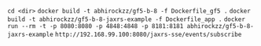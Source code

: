 `cd <dir>`
`docker build -t abhirockzz/gf5-b-8 -f Dockerfile_gf5 .`
`docker build -t abhirockzz/gf5-b-8-jaxrs-example -f Dockerfile_app .`
`docker run --rm -t -p 8080:8080 -p 4848:4848 -p 8181:8181 abhirockzz/gf5-b-8-jaxrs-example`
`http://192.168.99.100:8080/jaxrs-sse/events/subscribe`

